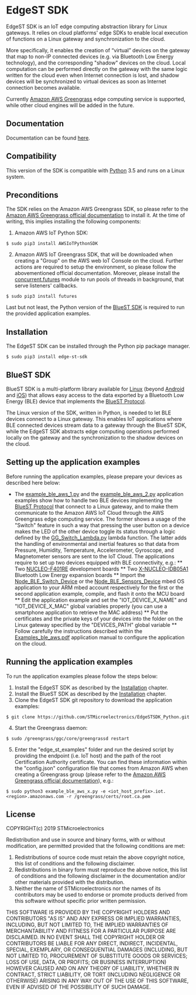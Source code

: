 # EdgeST SDK

EdgeST SDK is an IoT edge computing abstraction library for Linux gateways. It relies on cloud platforms' edge SDKs to enable local execution of functions on a Linux gateway and synchronization to the cloud.

More specifically, it enables the creation of “virtual” devices on the gateway that map to non-IP connected devices (e.g. via Bluetooth Low Energy technology), and the corresponding "shadow" devices on the cloud. Local computation can be performed directly on the gateway with the same logic written for the cloud even when Internet connection is lost, and shadow devices will be synchronized to virtual devices as soon as Internet connection becomes available.

Currently [Amazon AWS Greengrass](https://aws.amazon.com/it/greengrass/) edge computing service is supported, while other cloud engines will be added in the future.


## Documentation
Documentation can be found [here](https://stmicroelectronics.github.io/EdgeSTSDK_Python/index.html).


## Compatibility
This version of the SDK is compatible with [Python](https://www.python.org/) 3.5 and runs on a Linux system.


## Preconditions
The SDK relies on the Amazon AWS Greengrass SDK, so please refer to the [Amazon AWS Greengrass official documentation](https://docs.aws.amazon.com/greengrass/latest/developerguide/what-is-gg.html) to install it. At the time of writing, this implies installing the following components:
1. Amazon AWS IoT Python SDK:
```Shell
$ sudo pip3 install AWSIoTPythonSDK
```
2. Amazon AWS IoT Greengrass SDK, that will be downloaded when creating a "Group" on the AWS web IoT Console on the cloud. Further actions are required to setup the environment, so please follow the abovementioned official documentation.
Moreover, please install the [concurrent.futures](https://docs.python.org/3/library/concurrent.futures.html) module to run pools of threads in background, that serve listeners' callbacks.
```Shell
$ sudo pip3 install futures
```
Last but not least, the Python version of the [BlueST SDK](https://github.com/STMicroelectronics/EdgeSTSDK_Python#bluest-sdk) is required to run the provided application examples.


## Installation
The EdgeST SDK can be installed through the Python pip package manager.
```Shell
$ sudo pip3 install edge-st-sdk
```


## BlueST SDK
BlueST SDK is a multi-platform library available for [Linux](https://github.com/STMicroelectronics/BlueSTSDK_Python) (beyond [Android](https://github.com/STMicroelectronics/BlueSTSDK_Android) and [iOS](https://github.com/STMicroelectronics/BlueSTSDK_iOS)) that allows easy access to the data exported by a Bluetooth Low Energy (BLE) device that implements the [BlueST Protocol](https://github.com/STMicroelectronics/BlueSTSDK_Python#bluest-protocol).

The Linux version of the SDK, written in Python, is needed to let BLE devices connect to a Linux gateway. This enables IoT applications where BLE connected devices stream data to a gateway through the BlueST SDK, while the EdgeST SDK abstracts edge computing operations performed locally on the gateway and the synchronization to the shadow devices on the cloud.


## Setting up the application examples
Before running the application examples, please prepare your devices as described here below:
* The [example_ble_aws_1.py](https://github.com/STMicroelectronics/EdgeSTSDK_Python/blob/master/edge_st_examples/aws/example_ble_aws_1.py) and the [example_ble_aws_2.py](https://github.com/STMicroelectronics/EdgeSTSDK_Python/blob/master/edge_st_examples/aws/example_ble_aws_2.py) application examples show how to handle two BLE devices implementing the [BlueST Protocol](https://github.com/STMicroelectronics/BlueSTSDK_Python#bluest-protocol) that connect to a Linux gateway, and to make them communicate to the Amazon AWS IoT Cloud through the AWS Greengrass edge computing service. The former shows a usage of the "Switch" feature in such a way that pressing the user button on a device makes the LED of the other device toggle its status through a logic defined by the [GG_Switch_Lambda.py](https://github.com/STMicroelectronics/EdgeSTSDK_Python/blob/master/edge_st_examples/aws/GG_Switch_Lambda.py) lambda function. The latter adds the handling of environmental and inertial features so that data from Pressure, Humidity, Temperature, Accelerometer, Gyroscope, and Magnetometer sensors are sent to the IoT Cloud. The applications require to set up two devices equipped with BLE connectivity, e.g.:
** Two [NUCLEO-F401RE](http://www.st.com/content/st_com/en/products/evaluation-tools/product-evaluation-tools/mcu-eval-tools/stm32-mcu-eval-tools/stm32-mcu-nucleo/nucleo-f401re.html) development boards
** Two [X-NUCLEO-IDB05A1](http://www.st.com/content/st_com/en/products/ecosystems/stm32-open-development-environment/stm32-nucleo-expansion-boards/stm32-ode-connect-hw/x-nucleo-idb05a1.html) Bluetooth Low Energy expansion boards
** Import the [Node_BLE_Switch_Device](https://os.mbed.com/teams/ST/code/Node_BLE_Switch_Device/) or the [Node_BLE_Sensors_Device](https://os.mbed.com/teams/ST/code/Node_BLE_Sensors_Device/) mbed OS application to your ARM mbed account respectively for the first or the second application example, compile, and flash it onto the MCU board
** Edit the application example and set the "IOT_DEVICE_X_NAME" and "IOT_DEVICE_X_MAC" global variables properly (you can use a smartphone application to retrieve the MAC address)
** Put the certificates and the private keys of your devices into the folder on the Linux gateway specified by the "DEVICES_PATH" global variable
** Follow carefully the instructions described within the [Examples_ble_aws.pdf](https://github.com/STMicroelectronics/EdgeSTSDK_Python/blob/master/edge_st_examples/aws/Examples_ble_aws.pdf) application manual to configure the application on the cloud.


## Running the application examples
To run the application examples please follow the steps below:
1. Install the EdgeST SDK as described by the [Installation](https://github.com/STMicroelectronics/EdgeSTSDK_Python#installation) chapter.
2. Install the BlueST SDK as described by the [Installation](https://github.com/STMicroelectronics/BlueSTSDK_Python#installation) chapter.
3. Clone the EdgeST SDK git repository to download the application examples:
```Shell
$ git clone https://github.com/STMicroelectronics/EdgeSTSDK_Python.git
```
4. Start the Greengrass daemon:
```Shell
$ sudo /greengrass/ggc/core/greengrassd restart
```
5. Enter the "edge_st_examples" folder and run the desired script by providing the endpoint (i.e. IoT host) and the path of the root Certification Authority certificate. You can find these information within the "config.json" configuration file that comes from Amazon AWS when creating a Greengrass group (please refer to the [Amazon AWS Greengrass official documentation](https://docs.aws.amazon.com/greengrass/latest/developerguide/what-is-gg.html)), e.g.:
```Shell
$ sudo python3 example_ble_aws_x.py -e <iot_host_prefix>.iot.<region>.amazonaws.com -r /greengrass/certs/root.ca.pem
```


## License
COPYRIGHT(c) 2019 STMicroelectronics

Redistribution and use in source and binary forms, with or without
modification, are permitted provided that the following conditions are met:
1. Redistributions of source code must retain the above copyright notice,
this list of conditions and the following disclaimer.
2. Redistributions in binary form must reproduce the above 
notice, this list of conditions and the following disclaimer in the
documentation and/or other materials provided with the distribution.
3. Neither the name of STMicroelectronics nor the names of its
contributors may be used to endorse or promote products derived from
this software without specific prior written permission.

THIS SOFTWARE IS PROVIDED BY THE COPYRIGHT HOLDERS AND CONTRIBUTORS "AS IS"
AND ANY EXPRESS OR IMPLIED WARRANTIES, INCLUDING, BUT NOT LIMITED TO, THE
IMPLIED WARRANTIES OF MERCHANTABILITY AND FITNESS FOR A PARTICULAR PURPOSE
ARE DISCLAIMED. IN NO EVENT SHALL THE COPYRIGHT HOLDER OR CONTRIBUTORS BE
LIABLE FOR ANY DIRECT, INDIRECT, INCIDENTAL, SPECIAL, EXEMPLARY, OR
CONSEQUENTIAL DAMAGES (INCLUDING, BUT NOT LIMITED TO, PROCUREMENT OF
SUBSTITUTE GOODS OR SERVICES; LOSS OF USE, DATA, OR PROFITS; OR BUSINESS
INTERRUPTION) HOWEVER CAUSED AND ON ANY THEORY OF LIABILITY, WHETHER IN
CONTRACT, STRICT LIABILITY, OR TORT (INCLUDING NEGLIGENCE OR OTHERWISE)
ARISING IN ANY WAY OUT OF THE USE OF THIS SOFTWARE, EVEN IF ADVISED OF THE
POSSIBILITY OF SUCH DAMAGE.
